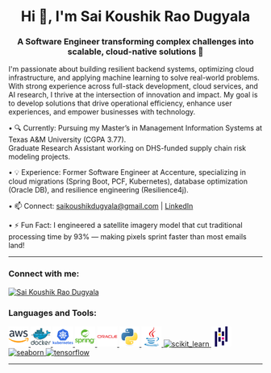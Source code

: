 <h1 align="center">Hi 👋, I'm Sai Koushik Rao Dugyala</h1>
<h3 align="center">A Software Engineer transforming complex challenges into scalable, cloud-native solutions 🚀</h3>

I'm passionate about building resilient backend systems, optimizing cloud infrastructure, and applying machine learning to solve real-world problems. With strong experience across full-stack development, cloud services, and AI research, I thrive at the intersection of innovation and impact. My goal is to develop solutions that drive operational efficiency, enhance user experiences, and empower businesses with technology.

• 🔍 Currently: Pursuing my Master’s in Management Information Systems at Texas A&M University (CGPA 3.77).  
  Graduate Research Assistant working on DHS-funded supply chain risk modeling projects.

• 💡 Experience: Former Software Engineer at Accenture, specializing in cloud migrations (Spring Boot, PCF, Kubernetes), database optimization (Oracle DB), and resilience engineering (Resilience4j).

• 📫 Connect: saikoushikdugyala@gmail.com | [LinkedIn](https://www.linkedin.com/in/saikoushikraodugyala)

• ⚡ Fun Fact: I engineered a satellite imagery model that cut traditional processing time by 93% — making pixels sprint faster than most emails land!

---

<h3 align="left">Connect with me:</h3>
<p align="left">
<a href="https://www.linkedin.com/in/saikoushikraodugyala" target="blank"><img align="center" src="https://raw.githubusercontent.com/rahuldkjain/github-profile-readme-generator/master/src/images/icons/Social/linked-in-alt.svg" alt="Sai Koushik Rao Dugyala" height="30" width="40" /></a>
</p>

<h3 align="left">Languages and Tools:</h3>
<p align="left">
<a href="https://aws.amazon.com" target="_blank" rel="noreferrer"> <img src="https://raw.githubusercontent.com/devicons/devicon/master/icons/amazonwebservices/amazonwebservices-original-wordmark.svg" alt="aws" width="40" height="40"/> </a>
<a href="https://www.docker.com/" target="_blank" rel="noreferrer"> <img src="https://raw.githubusercontent.com/devicons/devicon/master/icons/docker/docker-original-wordmark.svg" alt="docker" width="40" height="40"/> </a>
<a href="https://kubernetes.io/" target="_blank" rel="noreferrer"> <img src="https://raw.githubusercontent.com/devicons/devicon/master/icons/kubernetes/kubernetes-plain-wordmark.svg" alt="kubernetes" width="40" height="40"/> </a>
<a href="https://spring.io/" target="_blank" rel="noreferrer"> <img src="https://raw.githubusercontent.com/devicons/devicon/master/icons/spring/spring-original-wordmark.svg" alt="spring" width="40" height="40"/> </a>
<a href="https://www.oracle.com/" target="_blank" rel="noreferrer"> <img src="https://raw.githubusercontent.com/devicons/devicon/master/icons/oracle/oracle-original.svg" alt="oracle" width="40" height="40"/> </a>
<a href="https://www.python.org/" target="_blank" rel="noreferrer"> <img src="https://raw.githubusercontent.com/devicons/devicon/master/icons/python/python-original.svg" alt="python" width="40" height="40"/> </a>
<a href="https://www.java.com/" target="_blank" rel="noreferrer"> <img src="https://raw.githubusercontent.com/devicons/devicon/master/icons/java/java-original.svg" alt="java" width="40" height="40"/> </a>
<a href="https://scikit-learn.org/" target="_blank" rel="noreferrer"> <img src="https://upload.wikimedia.org/wikipedia/commons/0/05/Scikit_learn_logo_small.svg" alt="scikit_learn" width="40" height="40"/> </a>
<a href="https://pandas.pydata.org/" target="_blank" rel="noreferrer"> <img src="https://raw.githubusercontent.com/devicons/devicon/2ae2a900d2f041da66e950e4d48052658d850630/icons/pandas/pandas-original.svg" alt="pandas" width="40" height="40"/> </a>
<a href="https://seaborn.pydata.org/" target="_blank" rel="noreferrer"> <img src="https://seaborn.pydata.org/_images/logo-mark-lightbg.svg" alt="seaborn" width="40" height="40"/> </a>
<a href="https://www.tensorflow.org/" target="_blank" rel="noreferrer"> <img src="https://www.vectorlogo.zone/logos/tensorflow/tensorflow-icon.svg" alt="tensorflow" width="40" height="40"/> </a>
</p>

---